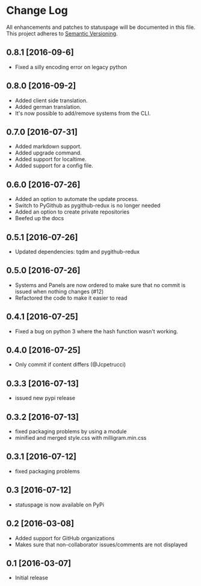 # Change Log
All enhancements and patches to statuspage will be documented in this file.
This project adheres to [Semantic Versioning](http://semver.org/).

## 0.8.1 [2016-09-6]
- Fixed a silly encoding error on legacy python

## 0.8.0 [2016-09-2]
- Added client side translation.
- Added german translation.
- It's now possible to add/remove systems from the CLI.

## 0.7.0 [2016-07-31]
- Added markdown support.
- Added upgrade command.
- Added support for localtime.
- Added support for a config file.

## 0.6.0 [2016-07-26]
- Added an option to automate the update process.
- Switch to PyGithub as pygithub-redux is no longer needed
- Added an option to create private repositories
- Beefed up the docs

## 0.5.1 [2016-07-26]
- Updated dependencies: tqdm and pygithub-redux

## 0.5.0 [2016-07-26]
- Systems and Panels are now ordered to make sure that no commit is issued when nothing changes (#12)
- Refactored the code to make it easier to read

## 0.4.1 [2016-07-25]
- Fixed a bug on python 3 where the hash function wasn't working.

## 0.4.0 [2016-07-25]
- Only commit if content differs (@Jcpetrucci)

## 0.3.3 [2016-07-13]
- issued new pypi release

## 0.3.2 [2016-07-13]
- fixed packaging problems by using a module
- minified and merged style.css with milligram.min.css

## 0.3.1 [2016-07-12]
- fixed packaging problems

## 0.3 [2016-07-12]
- statuspage is now available on PyPi

## 0.2 [2016-03-08]
- Added support for GitHub organizations
- Makes sure that non-collaborator issues/comments are not displayed

## 0.1 [2016-03-07]
- Initial release
